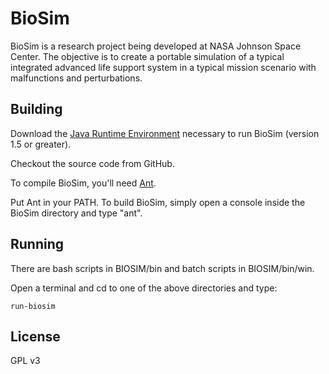 # BioSim
BioSim is a research project being developed at NASA Johnson Space Center. The objective is to create a portable simulation of a typical integrated advanced life support system in a typical mission scenario with malfunctions and perturbations.
## Building
Download the <a href="http://java.sun.com/getjava">Java Runtime Environment</a> necessary to run BioSim (version 1.5 or greater).

Checkout the source code from GitHub.

To compile BioSim, you'll need <a href="http://ant.apache.org/">Ant</a>.

Put Ant in your PATH.  To build BioSim, simply open a console inside the BioSim directory and type "ant".

## Running
There are bash scripts in BIOSIM/bin and batch scripts in BIOSIM/bin/win.

Open a terminal and cd to one of the above directories and type:
```
run-biosim
```

## License
GPL v3
